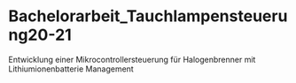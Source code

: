 # Bachelorarbeit_Tauchlampensteuerung20-21
Entwicklung einer Mikrocontrollersteuerung für Halogenbrenner mit Lithiumionenbatterie Management
